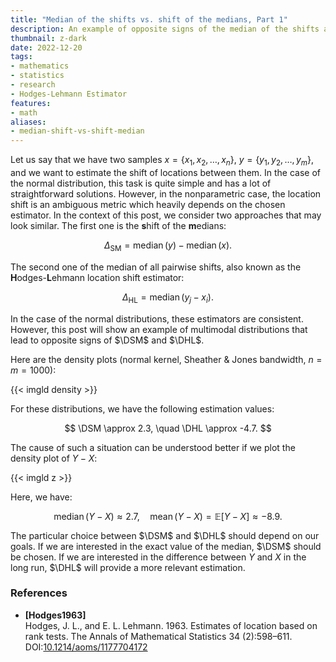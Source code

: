 ```yaml
---
title: "Median of the shifts vs. shift of the medians, Part 1"
description: An example of opposite signs of the median of the shifts and the shift of the medians on multimodal distributions
thumbnail: z-dark
date: 2022-12-20
tags:
- mathematics
- statistics
- research
- Hodges-Lehmann Estimator
features:
- math
aliases:
- median-shift-vs-shift-median
---
```


Let us say that we have two samples
  $x = \{ x_1, x_2, \ldots, x_n \}$,
  $y = \{ y_1, y_2, \ldots, y_m \}$,
  and we want to estimate the shift of locations between them.
In the case of the normal distribution, this task is quite simple
  and has a lot of straightforward solutions.
However, in the nonparametric case, the location shift is an ambiguous metric
  which heavily depends on the chosen estimator.
In the context of this post, we consider two approaches that may look similar.
The first one is the **s**hift of the **m**edians:

$$
\newcommand{\DSM}{\Delta_{\operatorname{SM}}}
\DSM = \operatorname{median}(y) - \operatorname{median}(x).
$$

The second one of the median of all pairwise shifts,
  also known as the **H**odges-**L**ehmann location shift estimator:

$$
\newcommand{\DHL}{\Delta_{\operatorname{HL}}}
\DHL = \operatorname{median}(y_j - x_i).
$$

In the case of the normal distributions, these estimators are consistent.
However, this post will show an example of multimodal distributions
  that lead to opposite signs of $\DSM$ and $\DHL$.

<!--more-->

Here are the density plots (normal kernel, Sheather & Jones bandwidth, $n=m=1000$):

{{< imgld density >}}

For these distributions, we have the following estimation values:

$$
\DSM \approx 2.3, \quad \DHL \approx -4.7.
$$

The cause of such a situation can be understood better if we plot the density plot of $Y-X$:

{{< imgld z >}}

Here, we have:

$$
\operatorname{median}(Y-X) \approx 2.7, \quad
\operatorname{mean}(Y-X) = \mathbb{E}[Y-X] \approx -8.9.
$$

The particular choice between $\DSM$ and $\DHL$ should depend on our goals.
If we are interested in the exact value of the median, $\DSM$ should be chosen.
If we are interested in the difference between $Y$ and $X$ in the long run,
  $\DHL$ will provide a more relevant estimation.


### References

* <b id="Hodges1963">[Hodges1963]</b>  
  Hodges, J. L., and E. L. Lehmann. 1963. Estimates of location based on rank tests. The Annals of Mathematical Statistics 34 (2):598–611.  
  DOI:[10.1214/aoms/1177704172](https://dx.doi.org/10.1214/aoms/1177704172)